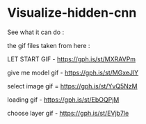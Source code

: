 # Visualize-hidden-cnn
See what it can do : 

the gif files taken from here :

LET START GIF - https://gph.is/st/MXRAVPm

give me model gif - https://gph.is/st/MGxeJlY

select image gif = https://gph.is/st/YvQ5NzM

loading gif - https://gph.is/st/EbOQPjM

choose layer gif - https://gph.is/st/EVjb7le
